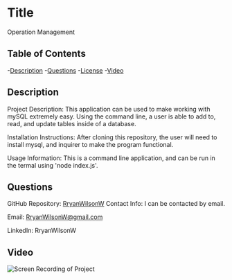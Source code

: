   # Title
  Operation Management
  
  ## Table of Contents
  -[Description](#description)
  -[Questions](#questions)
  -[License](#license)
  -[Video](#video)
  
  ## Description
  Project Description: This application can be used to make working with mySQL extremely easy. Using the command line, a user is able to add to, read, and update tables inside of 
  a database. 
  
  Installation Instructions: After cloning this repository, the user will need to install mysql, and inquirer to make the program functional. 
  
  Usage Information: This is a command line application, and can be run in the termal using 'node index.js'.

  ## Questions
  GitHub Repository: <a href="https://github.com/RryanWilsonW/operation_management">RryanWilsonW</a>
  Contact Info: I can be contacted by email.

  Email: RryanWilsonW@gmail.com
  
  LinkedIn: RryanWilsonW

  ## Video
  ![Screen Recording of Project]({./Assets/video.gif})

  
